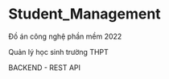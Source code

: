 # Student_Management

<p><i class="fa-solid fa-hand-back-point-right"></i>Đồ án công nghệ phần mềm 2022<p>
<p><i class="fa-solid fa-hand-back-point-right"></i>Quản lý học sinh trường THPT<p>
<p><i class="fa-solid fa-hand-back-point-right"></i>BACKEND - REST API<p>

